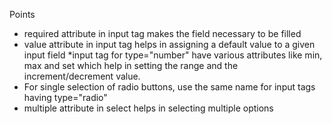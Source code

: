 Points
* required attribute in input tag makes the field necessary to be filled
* value attribute in input tag helps in assigning a default value to a given input field
*input tag for type="number" have various attributes like min, max and set which help in setting the range and the increment/decrement value.
* For single selection of radio buttons, use the same name for input tags having type="radio"
* multiple attribute in select helps in selecting multiple options